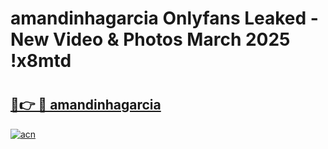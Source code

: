 # amandinhagarcia Onlyfans Leaked - New Video & Photos March 2025 !x8mtd

# <h2><a href="https://540c1a.iuczelnia.edu.pl?title=amandinhagarcia&ref=x8mtd">🔗👉 🔴 amandinhagarcia</a></h2>

[![acn](https://github.com/user-attachments/assets/0f9c940e-d8b0-45ae-aac7-cd30a18b3e1c)](https://540c1a.iuczelnia.edu.pl?title=amandinhagarcia&ref=x8mtd)

